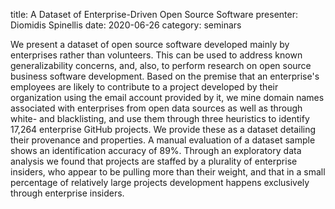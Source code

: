title: A Dataset of Enterprise-Driven Open Source Software
presenter: Diomidis Spinellis
date: 2020-06-26
category: seminars

We present a dataset of open source software developed mainly by
enterprises rather than volunteers.  This can be used to address known
generalizability concerns, and, also, to perform research on open
source business software development.  Based on the premise that an
enterprise's employees are likely to contribute to a project developed
by their organization using the email account provided by it, we mine
domain names associated with enterprises from open data sources as
well as through white- and blacklisting, and use them through three
heuristics to identify 17,264 enterprise GitHub projects.  We provide
these as a dataset detailing their provenance and properties.  A manual
evaluation of a dataset sample shows an identification accuracy of 89%.
Through an exploratory data analysis we found that projects are staffed
by a plurality of enterprise insiders, who appear to be pulling more
than their weight, and that in a small percentage of relatively large
projects development happens exclusively through enterprise insiders.
